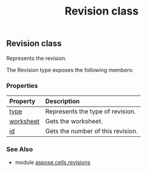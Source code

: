 ﻿---
title: Revision class
second_title: Aspose.Cells for Python via .NET API References
description: 
type: docs
weight: 10
url: /aspose.cells.revisions/revision/
is_root: false
---

## Revision class

Represents the revision.



The Revision type exposes the following members:

### Properties
| Property | Description |
| :- | :- |
| [type](/cells/python-net/aspose.cells.revisions/revision/type) | Represents the type of revision. |
| [worksheet](/cells/python-net/aspose.cells.revisions/revision/worksheet) | Gets the worksheet. |
| [id](/cells/python-net/aspose.cells.revisions/revision/id) | Gets the number of this revision. |



### See Also
* module [aspose.cells.revisions](..)
